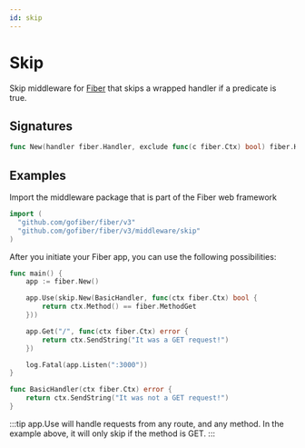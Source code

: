 ```yaml
---
id: skip
---
```


# Skip

Skip middleware for [Fiber](https://github.com/gofiber/fiber) that skips a wrapped handler if a predicate is true.

## Signatures

```go
func New(handler fiber.Handler, exclude func(c fiber.Ctx) bool) fiber.Handler
```

## Examples

Import the middleware package that is part of the Fiber web framework

```go
import (
  "github.com/gofiber/fiber/v3"
  "github.com/gofiber/fiber/v3/middleware/skip"
)
```

After you initiate your Fiber app, you can use the following possibilities:

```go
func main() {
    app := fiber.New()

    app.Use(skip.New(BasicHandler, func(ctx fiber.Ctx) bool {
        return ctx.Method() == fiber.MethodGet
    }))

    app.Get("/", func(ctx fiber.Ctx) error {
        return ctx.SendString("It was a GET request!")
    })

    log.Fatal(app.Listen(":3000"))
}

func BasicHandler(ctx fiber.Ctx) error {
    return ctx.SendString("It was not a GET request!")
}
```

:::tip
app.Use will handle requests from any route, and any method. In the example above, it will only skip if the method is GET.
:::
